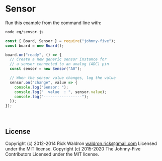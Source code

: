 <!--remove-start-->

# Sensor

<!--remove-end-->








Run this example from the command line with:
```bash
node eg/sensor.js
```


```javascript
const { Board, Sensor } = require("johnny-five");
const board = new Board();

board.on("ready", () => {
  // Create a new generic sensor instance for
  // a sensor connected to an analog (ADC) pin
  const sensor = new Sensor("A0");

  // When the sensor value changes, log the value
  sensor.on("change", value => {
    console.log("Sensor: ");
    console.log("  value  : ", sensor.value);
    console.log("-----------------");
  });
});

```








&nbsp;

<!--remove-start-->

## License
Copyright (c) 2012-2014 Rick Waldron <waldron.rick@gmail.com>
Licensed under the MIT license.
Copyright (c) 2015-2020 The Johnny-Five Contributors
Licensed under the MIT license.

<!--remove-end-->
